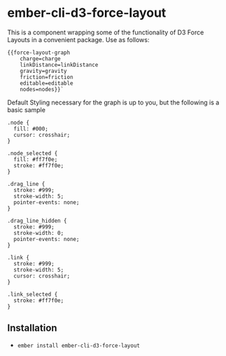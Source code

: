 # ember-cli-d3-force-layout

This is a component wrapping some of the functionality of D3 Force Layouts in
a convenient package. Use as follows:

```
{{force-layout-graph 
 	charge=charge 
 	linkDistance=linkDistance 
 	gravity=gravity 
 	friction=friction 
 	editable=editable 
 	nodes=nodes}}`
 ```

Default Styling necessary for the graph is up to you, but the following is a basic sample

```
.node {
  fill: #000;
  cursor: crosshair;
}

.node_selected {
  fill: #ff7f0e;
  stroke: #ff7f0e;
}

.drag_line {
  stroke: #999;
  stroke-width: 5;
  pointer-events: none;
}

.drag_line_hidden {
  stroke: #999;
  stroke-width: 0;
  pointer-events: none;
}

.link {
  stroke: #999;
  stroke-width: 5;
  cursor: crosshair;
}

.link_selected {
  stroke: #ff7f0e;
}
```


## Installation

* `ember install ember-cli-d3-force-layout`
